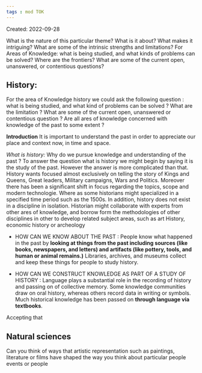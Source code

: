 ```yaml
---
tags : mod TOK
---
```

Created: 2022-09-28 

What is the nature of this particular theme? What is it about? What makes it intriguing? What are some of the intrinsic strengths and limitations? For Areas of Knowledge: what is being studied, and what kinds of problems can be solved? Where are the frontiers? What are some of the current open, unanswered, or contentious questions?
<!--SR:!2022-11-26,4,250-->

## History: 
For the area of Knowledge history we could ask the following question : what is being studied, and what kind of problems can be solved ? What are the limitation ? What are some of the current open, unanswered or contentious question ? Are all ares of knowledge concerned with knowledge of the past to some extent ? 

**Introduction**
It is important to understand the past in order to appreciate our place and context now, in time and space. 

*What is history:* Why do we pursue knowledge and understanding of the past ? 
To answer the question what is history we might begin by saying it is the study of the past. However the answer is more complicated than that. History wants focused almost exclusively
on telling the story of Kings and Queens, Great leaders, Military campaigns, Wars and Politics. Moreover there has been a significant shift in focus regarding the topics, scope and modern technologie. 
Where as some historians might specialized in a specified time period such as the 1500s. In addition, history does not exist in a discipline in isolation. Historian might collaborate with experts from other ares of knowledge, and borrow form the methodologies of other disciplines in other to develop related subject areas, such as art History, economic history or archeology

- HOW CAN WE KNOW ABOUT THE PAST : 
People know what happened in the past by **looking at things from the past including sources (like books, newspapers, and letters) and artifacts (like pottery, tools, and human or animal remains.)** Libraries, archives, and museums collect and keep these things for people to study history. 

- HOW CAN WE CONSTRUCT KNOWLEDGE AS PART OF A STUDY OF HISTORY : 
Language plays a substantial role in the recording of history and passing on of collective memory. Some knowledge communities draw on oral history, whereas others record data in writing or symbols. Much historical knowledge has been passed on **through language via textbooks**. 

Accepting that

## Natural sciences


Can you think of ways that artistic representation such as paintings, literature or films have shaped the way you think about particular people events or people
